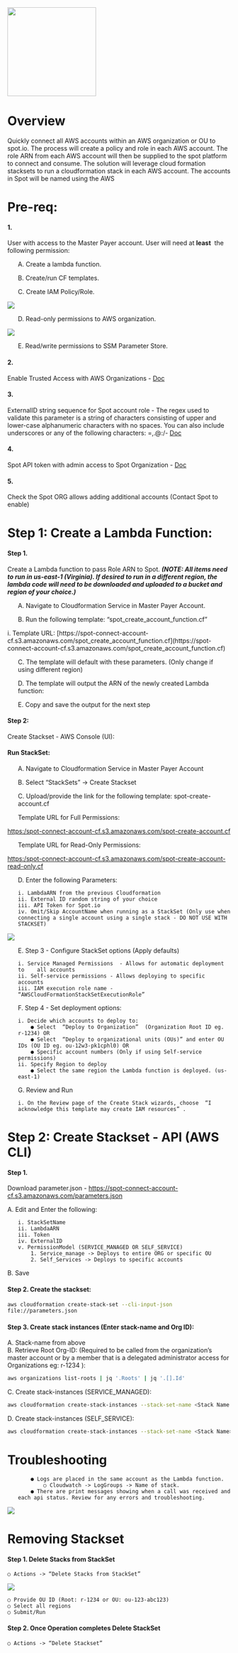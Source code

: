 <img src="./images/logo.png" width="200">

# Overview

Quickly connect all AWS accounts within an AWS organization or OU to spot.io. The process will create
a policy and role in each AWS account. The role ARN from each AWS account will then be supplied to
the spot platform to connect and consume. The solution will leverage cloud formation stacksets to run a
cloudformation stack in each AWS account. The accounts in Spot will be named using the AWS

# Pre-req:

#### 1.
User with access to the Master Payer account. User will need at ​ **least** ​ the following permission:

<ol>   A. Create a lambda function.</ol>
<ol>   B. Create/run CF templates.</ol>
<ol>   C. Create IAM Policy/Role.</ol>

<img src="./images/1-c.png">

<ol>   D. Read-only permissions to AWS organization.</ol>

<img src="./images/1-d.png">

<ol>   E. Read/write permissions to SSM Parameter Store.</ol>

#### 2.
Enable Trusted Access with AWS Organizations - ​[Doc](https://docs.aws.amazon.com/AWSCloudFormation/latest/UserGuide/stacksets-orgs-enable-trusted-access.html)
#### 3.
ExternalID string sequence for Spot account role - The regex used to validate this parameter is a string of characters consisting of upper and lower-case alphanumeric characters with no spaces. You can also include underscores or any of the following characters: =,.@:/- ​[Doc](https://aws.amazon.com/blogs/security/how-to-use-external-id-when-granting-access-to-your-aws-resources/)
#### 4.
Spot API token with admin access to Spot Organization - ​[Doc](https://help.spot.io/spotinst-api/administration/create-an-api-token)
#### 5.
Check the Spot ORG allows adding additional accounts (Contact Spot to enable)

# Step 1: Create a Lambda Function:

#### Step 1.
Create a Lambda function to pass Role ARN to Spot. ​ **_(NOTE: All items need to run in us-east-1 (Virginia). If desired to run in a different region, the lambda code will need to be downloaded and uploaded to a bucket and region of your choice.)_**


<ol>   A. Navigate to Cloudformation Service in Master Payer Account.</ol>
<ol>   B. Run the following template: “spot_create_account_function.cf”</ol>
    i. Template URL: [https://spot-connect-account-cf.s3.amazonaws.com/spot_create_account_function.cf](https://spot-connect-account-cf.s3.amazonaws.com/spot_create_account_function.cf)</ol>
<ol>   C. The template will default with these parameters. (Only change if using different region)</ol>
<ol>   D. The template will output the ARN of the newly created Lambda function:</ol>
<ol>   E. Copy and save the output for the next step</ol>

#### Step 2:
Create Stackset - AWS Console (UI):
#### Run StackSet:

<ol>   A. Navigate to Cloudformation Service in Master Payer Account</ol>
<ol>   B. Select “StackSets” -> Create Stackset</ol>
<ol>   C. Upload/provide the link for the following template: ​spot-create-account.cf</ol>

<ol>Template URL for Full Permissions: </ol>
<a href="https:/spot-connect-account-cf.s3.amazonaws.com/spot-create-account.cf">https:/spot-connect-account-cf.s3.amazonaws.com/spot-create-account.cf</a>
<ol>Template URL for Read-Only Permissions:</ol>
<a href="https://spot-connect-account-cf.s3.amazonaws.com/spot-create-account-read-only.cf">https:/spot-connect-account-cf.s3.amazonaws.com/spot-create-account-read-only.cf</a>
<ol>   D. Enter the following Parameters:</ol>
<ol>

    i. LambdaARN from the previous Cloudformation
    ii. External ID random string of your choice
    iii. API Token for Spot.io
    iv. Omit/Skip AccountName when running as a StackSet (Only use when connecting a single account using a single stack - DO NOT USE WITH STACKSET)
</ol>
<img src="./images/2-d.png"><br>
<ol>   E. Step 3 - Configure StackSet options (Apply defaults)</ol>
<ol>

    i. Service Managed Permissions ​ - Allows for automatic deployment to    all accounts
    ii. Self-service permissions - Allows deploying to specific accounts
    iii. IAM execution role name - “AWSCloudFormationStackSetExecutionRole”
</ol>
<ol>   F. Step 4 - Set deployment options:</ol>   
<ol>

    i. Decide which accounts to deploy to:
        ● Select ​ “Deploy to Organization” ​ (Organization Root ID eg. r-1234) OR
        ● Select ​ “Deploy to organizational units (OUs)” and enter OU IDs (OU ID eg. ou-12w3-pk1cphl0) OR
        ● Specific account numbers (Only if using Self-service permissions)
    ii. Specify Region to deploy
        ● Select the same region the Lambda function is deployed. (us-east-1)
</ol>
<ol>   G. Review and Run</ol>
<ol>

    i. On the Review page of the Create Stack wizards, choose ​ “I acknowledge this template may create IAM resources” ​.
</ol>


# Step 2: Create Stackset - API (AWS CLI)

#### Step 1. 
Download parameter.json - ​https://spot-connect-account-cf.s3.amazonaws.com/parameters.json

A. Edit and Enter the following:<br>
<ol>

    i. StackSetName
    ii. LambdaARN
    iii. Token
    iv. ExternalID
    v. PermissionModel (SERVICE_MANAGED OR SELF_SERVICE)
        1. Service_manage -> Deploys to entire ORG or specific OU
        2. Self_Services -> Deploys to specific accounts
</ol>
B. Save

#### Step 2. Create the stackset:

```bash
aws cloudformation create-stack-set --cli-input-json
file://parameters.json
```
            
#### Step 3. Create stack instances (Enter stack-name and Org ID):
A. Stack-name from above<br>
B. Retrieve Root Org-ID: (Required to be called from the organization’s master account or by a member that is a delegated administrator access for Organizations eg: r-1234 ):
```bash
aws organizations list-roots | jq '.Roots' | jq '.[].Id'
```
C. Create stack-instances (SERVICE_MANAGED):
```bash
aws cloudformation create-stack-instances --stack-set-name <Stack Name --deployment-targets OrganizationalUnitIds=<r-1234> --regions us-east-1
```
D. Create stack-instances (SELF_SERVICE):
```bash
aws cloudformation create-stack-instances --stack-set-name <Stack Name> --deployment-targets Accounts=<123456789,555123455> --regions us-east-1
```

# Troubleshooting
<ol>

        ● Logs are placed in the same account as the Lambda function.
            ○ Cloudwatch -> LogGroups -> Name of stack.
        ● There are print messages showing when a call was received and each api status. Review for any errors and troubleshooting.
</ol>
<img src="./images/troubleshooting.png">

# Removing Stackset

#### Step 1. Delete Stacks from StackSet
    ○ Actions -> ​“Delete Stacks from StackSet”
<img src="./images/removing.png">

    ○ Provide OU ID (Root: r-1234 or OU: ou-123-abc123)
    ○ Select all regions
    ○ Submit/Run

#### Step 2. Once Operation completes Delete StackSet
    ○ Actions -> ​“Delete Stackset”
